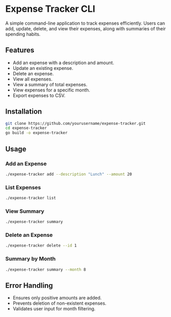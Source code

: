 # Expense Tracker CLI

A simple command-line application to track expenses efficiently. Users can add, update, delete, and view their expenses, along with summaries of their spending habits.

## Features
- Add an expense with a description and amount.
- Update an existing expense.
- Delete an expense.
- View all expenses.
- View a summary of total expenses.
- View expenses for a specific month.
- Export expenses to CSV.

## Installation
```sh
git clone https://github.com/yourusername/expense-tracker.git
cd expense-tracker
go build -o expense-tracker
```

## Usage

### Add an Expense
```sh
./expense-tracker add --description "Lunch" --amount 20
```

### List Expenses
```sh
./expense-tracker list
```

### View Summary
```sh
./expense-tracker summary
```

### Delete an Expense
```sh
./expense-tracker delete --id 1
```

### Summary by Month
```sh
./expense-tracker summary --month 8
```

## Error Handling
- Ensures only positive amounts are added.
- Prevents deletion of non-existent expenses.
- Validates user input for month filtering.

